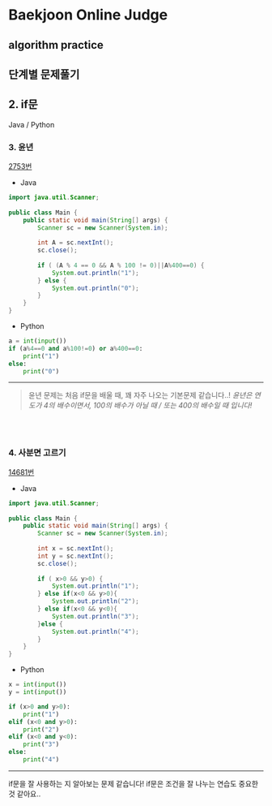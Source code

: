 # Baekjoon Online Judge

## algorithm practice

## 단계별 문제풀기

## 2. if문

Java / Python
<br>

### 3. 윤년
[2753번](https://www.acmicpc.net/problem/2753) 

- Java
```java
import java.util.Scanner;
 
public class Main {
	public static void main(String[] args) {
		Scanner sc = new Scanner(System.in);
 
		int A = sc.nextInt();
		sc.close();
        
		if ( (A % 4 == 0 && A % 100 != 0)||A%400==0) {
 			System.out.println("1");
		} else {
 			System.out.println("0");
		}
	}
}
```


- Python
~~~~python
a = int(input())
if (a%4==0 and a%100!=0) or a%400==0:
    print("1")
else:
    print("0")
~~~~

---
>윤년 문제는 처음 if문을 배울 때, 꽤 자주 나오는 기본문제 같습니다..!
*윤년은 연도가 4의 배수이면서, 100의 배수가 아닐 때 / 또는 400의 배수일 때 입니다!*

<br><br>

### 4. 사분면 고르기
[14681번](https://www.acmicpc.net/problem/14681) 

- Java
~~~java
import java.util.Scanner;
 
public class Main {
	public static void main(String[] args) {
		Scanner sc = new Scanner(System.in);
 
		int x = sc.nextInt();
		int y = sc.nextInt();
		sc.close();
        
		if ( x>0 && y>0) {
 			System.out.println("1");
		} else if(x<0 && y>0){
			System.out.println("2");
		} else if(x<0 && y<0){
			System.out.println("3");
		}else {
			System.out.println("4");
		}
	}
}
~~~

- Python
```python
x = int(input())
y = int(input())

if (x>0 and y>0):
    print("1")
elif (x<0 and y>0):
    print("2")
elif (x<0 and y<0):
    print("3")
else:
    print("4")
```

---
if문을 잘 사용하는 지 알아보는 문제 같습니다!
if문은 조건을 잘 나누는 연습도 중요한 것 같아요..
